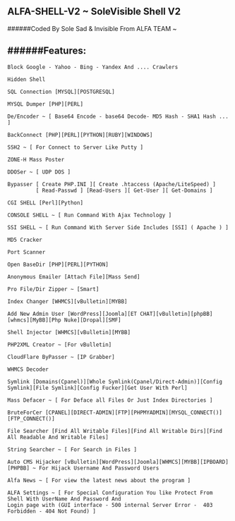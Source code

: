 ## ALFA-SHELL-V2 ~ SoleVisible Shell V2

######Coded By Sole Sad & Invisible From ALFA TEAM ~

######Features:
-------------------------------------------------------------------------------
```
Block Google - Yahoo - Bing - Yandex And .... Crawlers 
```
```
Hidden Shell
```
```
SQL Connection [MYSQL][POSTGRESQL]
```
```
MYSQL Dumper [PHP][PERL]
```
```
De/Encoder ~ [ Base64 Encode - base64 Decode- MD5 Hash - SHA1 Hash ... ]
```
```
BackConnect [PHP][PERL][PYTHON][RUBY][WINDOWS]
```
```
SSH2 ~ [ For Connect to Server Like Putty ]
```
```
ZONE-H Mass Poster
```
```
DDOSer ~ [ UDP DOS ]
```
```
Bypasser [ Create PHP.INI ][ Create .htaccess (Apache/LiteSpeed) ]
         [ Read-Passwd ] [Read-Users ][ Get-User ][ Get-Domains ] 
```
```
CGI SHELL [Perl][Python]
```
```
CONSOLE SHELL ~ [ Run Command With Ajax Technology ]
```
```
SSI SHELL ~ [ Run Command With Server Side Includes [SSI] ( Apache ) ]
```
```
MD5 Cracker
```
```
Port Scanner
```
```
Open BaseDir [PHP][PERL][PYTHON]
```
```
Anonymous Emailer [Attach File][Mass Send]
```
```
Pro File/Dir Zipper ~ [Smart]
```
```
Index Changer [WHMCS][vBulletin][MYBB]
```
```
Add New Admin User [WordPress][Joomla][ET CHAT][vBulletin][phpBB][whmcs][MyBB][Php Nuke][Dropal][SMF]
```
```
Shell Injector [WHMCS][vBulletin][MYBB]
```
```
PHP2XML Creator ~ [For vBulletin]
```
```
CloudFlare ByPasser ~ [IP Grabber] 
```
```
WHMCS Decoder 
```
```
Symlink [Domains(Cpanel)][Whole Symlink(Cpanel/Direct-Admin)][Config Symlink][File Symlink][Config Fucker][Get User With Perl]
```
```
Mass Defacer ~ [ For Deface all Files Or Just Index Directories ]
```
```
BruteForCer [CPANEL][DIRECT-ADMIN][FTP][PHPMYADMIN][MYSQL_CONNECT()][FTP_CONNECT()]
```
```
File Searcher [Find All Writable Files][Find All Writable Dirs][Find All Readable And Writable Files]
```
```
String Searcher ~ [ For Search in Files ]  
```
```
Auto CMS Hijacker [vBulletin][WordPress][Joomla][WHMCS][MYBB][IPBOARD][PHPBB] ~ For Hijack Username And Password Users
```
```
Alfa News ~ [ For view the latest news about the program ]
```
```
ALFA Settings ~ [ For Special Configuration You like Protect From Shell With UserName And Password And
Login page with (GUI interface - 500 internal Server Error -  403 Forbidden - 404 Not Found) ]
```
